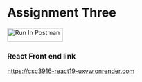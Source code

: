 # Assignment Three
[<img src="https://run.pstmn.io/button.svg" alt="Run In Postman" style="width: 128px; height: 32px;">](https://app.getpostman.com/run-collection/41628394-237b7d24-324a-41db-a972-27610334c865?action=collection%2Ffork&source=rip_markdown&collection-url=entityId%3D41628394-237b7d24-324a-41db-a972-27610334c865%26entityType%3Dcollection%26workspaceId%3D7637fc05-8fdd-4dea-8695-e4d44e3503df#?env%5BTran-HW3%5D=W3sia2V5IjoiSldUIiwidmFsdWUiOiIiLCJlbmFibGVkIjp0cnVlLCJ0eXBlIjoiZGVmYXVsdCIsInNlc3Npb25WYWx1ZSI6IkpXVC4uLiIsImNvbXBsZXRlU2Vzc2lvblZhbHVlIjoiSldUIGV5SmhiR2NpT2lKSVV6STFOaUlzSW5SNWNDSTZJa3BYVkNKOS5leUpwWkNJNklqWTNaRGN6T0dNeU1HRXlZVFV5TkRBeE1ETTRNRFV3WkNJc0luVnpaWEp1WVcxbElqb2lkbWx1YUVCbmJXRnBiQzVqYjIwaUxDSnBZWFFpT2pFM05ESXhOalV6TVRZc0ltVjRjQ0k2TVRjME1qRTJPRGt4Tm4wLkRpa0I5eEdQZTduQmJTS01NTjdQUzBkMnF0X3pGVDNicHA2N3F0OGpfQU0iLCJzZXNzaW9uSW5kZXgiOjB9XQ==)

### React Front end link
https://csc3916-react19-uxvw.onrender.com
